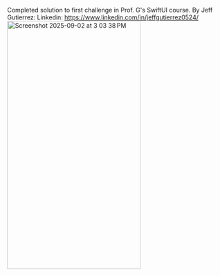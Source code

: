 Completed solution to first challenge in Prof. G's SwiftUI course.
By Jeff Gutierrez: Linkedin: https://www.linkedin.com/in/jeffgutierrez0524/
<img width="308" height="574" alt="Screenshot 2025-09-02 at 3 03 38 PM" src="https://github.com/user-attachments/assets/4189ee51-782e-42ca-a997-954cfb5a2eee" />
